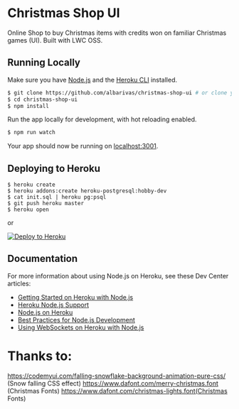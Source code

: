 # Christmas Shop UI

Online Shop to buy Christmas items with credits won on familiar Christmas games (UI).
Built with LWC OSS.

## Running Locally

Make sure you have [Node.js](http://nodejs.org/) and the [Heroku CLI](https://cli.heroku.com/) installed.

```sh
$ git clone https://github.com/albarivas/christmas-shop-ui # or clone your own fork
$ cd christmas-shop-ui
$ npm install
```

Run the app locally for development, with hot reloading enabled.

```sh
$ npm run watch
```

Your app should now be running on [localhost:3001](http://localhost:3001/).

## Deploying to Heroku

```
$ heroku create
$ heroku addons:create heroku-postgresql:hobby-dev
$ cat init.sql | heroku pg:psql
$ git push heroku master
$ heroku open
```

or

[![Deploy to Heroku](https://www.herokucdn.com/deploy/button.png)](https://heroku.com/deploy)

## Documentation

For more information about using Node.js on Heroku, see these Dev Center articles:

-   [Getting Started on Heroku with Node.js](https://devcenter.heroku.com/articles/getting-started-with-nodejs)
-   [Heroku Node.js Support](https://devcenter.heroku.com/articles/nodejs-support)
-   [Node.js on Heroku](https://devcenter.heroku.com/categories/nodejs)
-   [Best Practices for Node.js Development](https://devcenter.heroku.com/articles/node-best-practices)
-   [Using WebSockets on Heroku with Node.js](https://devcenter.heroku.com/articles/node-websockets)

# Thanks to:

https://codemyui.com/falling-snowflake-background-animation-pure-css/ (Snow falling CSS effect)
https://www.dafont.com/merry-christmas.font (Christmas Fonts)
https://www.dafont.com/christmas-lights.font(Christmas Fonts)
